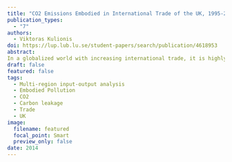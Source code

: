 ```yaml
---
title: "CO2 Emissions Embodied in International Trade of the UK, 1995-2009: A Multi-Region Input–Output Analysis"
publication_types:
  - "7"
authors:
  - Viktoras Kulionis
doi: https://lup.lub.lu.se/student-papers/search/publication/4618953
abstract:
In a globalized world with increasing international trade, it is highly important to accurately determine environmental impacts resulting from pollution embodied in trade. This study examines carbon dioxide (CO2) emissions embodied in international trade of the United Kingdom from a consumption perspective, rather than the more conventional production side, during the period 1995-2009. The analysis is based on Multi-Region Input Output (MRIO) model covering 35 sectors and 41 countries. The results show that during the entire study period CO2 emissions associated with UK imports from abroad were greater than CO2 emissions associated with UK exports. The balance of emissions embodied in trade has grown from -48 MtCO2 in 1995 to -110 MtCO2 in 2009. The share of imports from non-Annex B countries have risen by more than 10% since 1995 and accounted to 35% (57% when RoW is considered as non-Annex B region) of all imports in 2009. The results of this study also show that on average 68% of emissions embodied in UK imports originate from energy intensive manufacturing sectors and additional 8% from energy intensive non-manufacturing sectors. In contrast to production based emissions, consumption based accounts clearly show that global CO2 emissions associated with UK consumption have not declined over time but actually increased.
draft: false
featured: false
tags:
  - Multi-region input-output analysis
  - Embodied Pollution
  - CO2
  - Carbon leakage
  - Trade
  - UK
image:
  filename: featured
  focal_point: Smart
  preview_only: false
date: 2014
---
```


